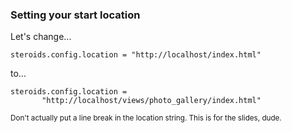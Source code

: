 ###  Setting your start location <!-- .element: class="bold" -->

Let's change...

    steroids.config.location = "http://localhost/index.html"

to...

    steroids.config.location = 
           "http://localhost/views/photo_gallery/index.html"

<small>Don't actually put a line break in the location string. This is for the slides, dude.</small>